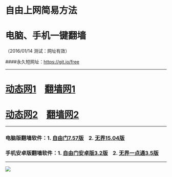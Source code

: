 # 自由上网简易方法
# 电脑、手机一键翻墙
（2016/01/14 测试：网址有效）

####永久短网址：https://git.io/free

***

# <a href="http://dt03.kiani.com/114" target="_blank">动态网1</a>&nbsp;&nbsp;&nbsp;&nbsp;<a href="http://fq01.stvad.org" target="_blank">翻墙网1</a>

# <a href="http://dt-04.turocied.com/114" target="_blank">动态网2</a>&nbsp;&nbsp;&nbsp;&nbsp;<a href="http://fq03.imly.org" target="_blank">翻墙网2</a>

***

### 电脑版翻墙软件：1. <a href="http://fq03.imly.org/fgget.php?fid=fg757p.zip" target="_blank">自由门7.57版</a>&nbsp;&nbsp;&nbsp;&nbsp;2. <a href="http://fq03.imly.org/fgget.php?fid=u1504.zip" target="_blank">无界15.04版</a>

### 手机安卓版翻墙软件：1. <a href="http://fq03.imly.org/fgget.php?fid=fgma32.apk" target="_blank">自由门安卓版3.2版</a>&nbsp;&nbsp;&nbsp;&nbsp;2. <a href="http://fq03.imly.org/fgget.php?fid=um3.5.apk" target="_blank">无界一点通3.5版</a>

***
<p><img src="http://fq02.ahoeab.org/pic/yjfq0.png"></p>  
